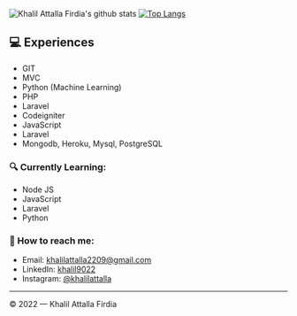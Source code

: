 <!--
**Khalil9022/khalil9022** is a ✨ _special_ ✨ repository because its `README.md` (this file) appears on your GitHub profile.

Here are some ideas to get you started:

- 🔭 I’m currently working on ...
- 🌱 I’m currently learning ...
- 👯 I’m looking to collaborate on ...
- 🤔 I’m looking for help with ...
- 💬 Ask me about ...
- 📫 How to reach me: ...
- 😄 Pronouns: ...
- ⚡ Fun fact: ...
-->
![Khalil Attalla Firdia's github stats](https://github-readme-stats.vercel.app/api?username=khalil9022&show_icons=true&theme=radical&count_private=true)
[![Top Langs](https://github-readme-stats.vercel.app/api/top-langs/?username=khalil9022&show_icons=true&theme=outrun&count_private=true)](https://github.com/khalil9022/readme)

## 💻 Experiences
- GIT 
- MVC
- Python (Machine Learning)
- PHP
- Laravel
- Codeigniter
- JavaScript 
- Laravel
- Mongodb, Heroku, Mysql, PostgreSQL

### 🔍 Currently Learning:
- Node JS
- JavaScript
- Laravel
- Python

### 🚀 How to reach me:
- Email: [khalilattalla2209@gmail.com](khalilattalla2209@gmail.com)
- LinkedIn: [khalil9022](https://www.linkedin.com/in/khalil-attalla-firdia-52084623a/)
- Instagram: [@khalilattalla](https://www.instagram.com/khalilattalla/)

---

© 2022 — Khalil Attalla Firdia
